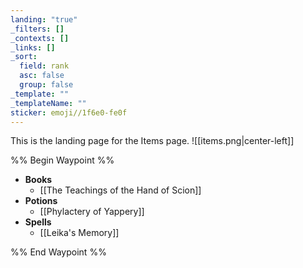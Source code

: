 ```yaml
---
landing: "true"
_filters: []
_contexts: []
_links: []
_sort:
  field: rank
  asc: false
  group: false
_template: ""
_templateName: ""
sticker: emoji//1f6e0-fe0f
---
```

This is the landing page for the Items page.
![[items.png|center-left]]

%% Begin Waypoint %%
- **Books**
	- [[The Teachings of the Hand of Scion]]
- **Potions**
	- [[Phylactery of Yappery]]
- **Spells**
	- [[Leika's Memory]]

%% End Waypoint %%